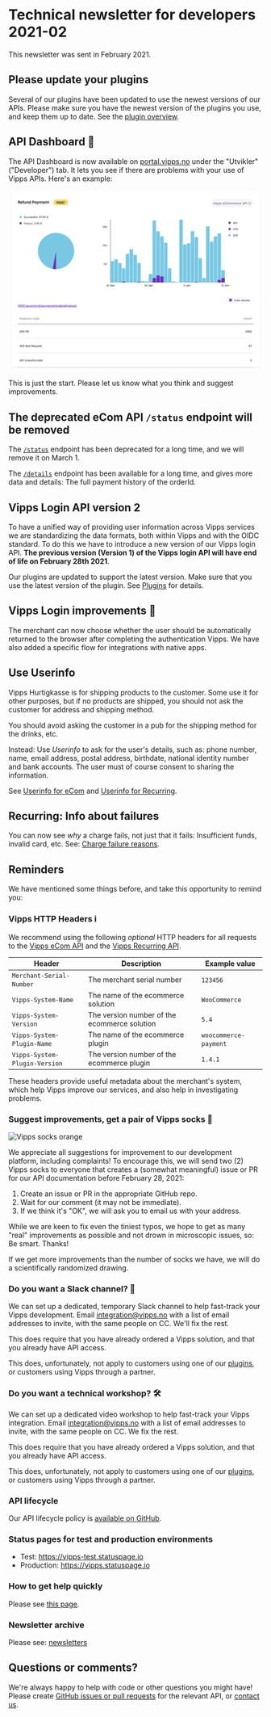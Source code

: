 <!-- START_METADATA
---
title: Technical newsletter for developers 2021-02
sidebar_label: 2021-02
sidebar_position: 276
pagination_next: null
pagination_prev: null
---
END_METADATA -->


# Technical newsletter for developers 2021-02

This newsletter was sent in February 2021.

## Please update your plugins

Several of our plugins have been updated to use the newest versions of
our APIs. Please make sure you have the newest version of the plugins
you use, and keep them up to date. See the
[plugin overview](https://developer.vippsmobilepay.com/docs/vipps-plugins).

## API Dashboard 🚦

The API Dashboard is now available on
[portal.vipps.no](https://portal.vipps.no)
under the "Utvikler" ("Developer") tab.
It lets you see if there are problems with your use of Vipps APIs.
Here's an example:

![API Dashboard example](images/2021-02-api-dashboard-example.png)

This is just the start. Please let us know what you think and suggest improvements.

## The deprecated eCom API `/status` endpoint will be removed

The
[`/status`](https://developer.vippsmobilepay.com/docs/APIs/ecom-api/vipps-ecom-api#get-payment-status)
endpoint has been deprecated for a long time, and we will remove it on March 1.

The
[`/details`](https://developer.vippsmobilepay.com/docs/APIs/ecom-api/vipps-ecom-api#get-payment-details)
endpoint has been available for a long time, and gives more data and details: The full payment history of the orderId.

## Vipps Login API version 2

To have a unified way of providing user information across Vipps services
we are standardizing the data formats, both within Vipps and with the OIDC standard.
To do this we have to introduce a new version of our Vipps login API.
**The previous version (Version 1) of the Vipps login API will have end of life on February 28th 2021**.

Our plugins are updated to support the latest version.
Make sure that you use the latest version of the plugin.
See
[Plugins](https://developer.vippsmobilepay.com/docs/vipps-plugins)
for details.

## Vipps Login improvements 🎉

The merchant can now choose whether the user should be automatically returned
to the browser after completing the authentication Vipps.
We have also added a specific flow for integrations with native apps.

## Use Userinfo

Vipps Hurtigkasse is for shipping products to the customer.
Some use it for other purposes, but if no products are shipped,
you should not ask the customer for address and shipping method.

You should avoid asking the customer in a pub for the shipping method for the drinks, etc.

Instead: Use *Userinfo* to ask for the user's details, such as:
phone number, name, email address, postal address, birthdate, national identity number and bank accounts.
The user must of course consent to sharing the information.

See
[Userinfo for eCom](https://developer.vippsmobilepay.com/docs/APIs/ecom-api/vipps-ecom-api#userinfo)
and
[Userinfo for Recurring](https://developer.vippsmobilepay.com/docs/APIs/recurring-api/vipps-recurring-api#userinfo).

## Recurring: Info about failures

You can now see *why* a charge fails, not just that it fails: Insufficient funds, invalid card, etc.
See:
[Charge failure reasons](https://developer.vippsmobilepay.com/docs/APIs/recurring-api/vipps-recurring-api#charge-failure-reasons).

## Reminders

We have mentioned some things before, and take this opportunity to remind you:

### Vipps HTTP Headers ℹ️

We recommend using the following *optional* HTTP headers for all requests to the
[Vipps eCom API](https://developer.vippsmobilepay.com/docs/APIs/ecom-api)
and the
[Vipps Recurring API](https://developer.vippsmobilepay.com/docs/APIs/recurring-api).

| Header                        | Description                                  | Example value        |
| ----------------------------- | -------------------------------------------- | -------------------- |
| `Merchant-Serial-Number`      | The merchant serial number                   | `123456`             |
| `Vipps-System-Name`           | The name of the ecommerce solution           | `WooCommerce`        |
| `Vipps-System-Version`        | The version number of the ecommerce solution | `5.4`                |
| `Vipps-System-Plugin-Name`    | The name of the ecommerce plugin             | `woocommerce-payment`  |
| `Vipps-System-Plugin-Version` | The version number of the ecommerce plugin   | `1.4.1`              |

These headers provide useful metadata about the merchant's system,
which help Vipps improve our services, and also help in investigating problems.

### Suggest improvements, get a pair of Vipps socks 🧦

![Vipps socks orange](images/2020-11-sock-orange.jpg)

We appreciate all suggestions for improvement to our development platform,
including complaints! To encourage this, we will send two (2) Vipps socks to
everyone that creates a (somewhat meaningful) issue or PR for our API
documentation before February 28, 2021:

1. Create an issue or PR in the appropriate GitHub repo.
2. Wait for our comment (it may not be immediate).
3. If we think it's "OK", we will ask you to email us with your address.

While we are keen to fix even the tiniest typos, we hope to get as many
"real" improvements as possible and not drown in microscopic issues, so:
Be smart. Thanks!

If we get more improvements than the number of socks we have,
we will do a scientifically randomized drawing.

### Do you want a Slack channel? 📢

We can set up a dedicated, temporary Slack channel to help fast-track your
Vipps development. Email integration@vipps.no with a list of
email addresses to invite, with the same people on CC. We'll fix the rest.

This does require that you have already ordered a Vipps solution, and
that you already have API access.

This does, unfortunately, not apply to customers using one of our
[plugins](https://developer.vippsmobilepay.com/docs/vipps-plugins), or
customers using Vipps through a partner.

### Do you want a technical workshop? 🛠

We can set up a dedicated video workshop to help fast-track your
Vipps integration. Email integration@vipps.no with a list of
email addresses to invite, with the same people on CC. We fix the rest.

This does require that you have already ordered a Vipps solution, and
that you already have API access.

This does, unfortunately, not apply to customers using one of our
[plugins](https://developer.vippsmobilepay.com/docs/vipps-plugins), or
customers using Vipps through a partner.

### API lifecycle

Our API lifecycle policy is
[available on GitHub](../common-topics/api-lifecycle.md).

### Status pages for test and production environments

* Test: https://vipps-test.statuspage.io
* Production: https://vipps.statuspage.io

### How to get help quickly

Please see
[this page](https://developer.vippsmobilepay.com/docs/vipps-developers/contact).

### Newsletter archive

Please see: [newsletters](https://developer.vippsmobilepay.com/docs/vipps-developers/newsletters)

## Questions or comments?

We're always happy to help with code or other questions you might have!
Please create [GitHub issues or pull requests](https://github.com/vippsas)
for the relevant API,
or [contact us](https://developer.vippsmobilepay.com/docs/vipps-developers/contact).
